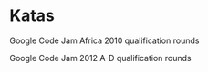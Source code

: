 Katas
=====

Google Code Jam Africa 2010 qualification rounds

Google Code Jam 2012 A-D qualification rounds


